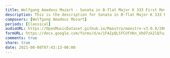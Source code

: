 ```yaml
---
title: Wolfgang Amadeus Mozart - Sonata in B-flat Major K 333 First Movement (1)
description: This is the description for Sonata in B-flat Major K 333 First Movement by Wolfgang Amadeus Mozart
composers: [Wolfgang Amadeus Mozart]
periods: [Classical]
audioURL: https://OpenMusicDataset.github.io/Maestro/maestro-v3.0.0/2008/MIDI-Unprocessed_08_R1_2008_01-05_ORIG_MID--AUDIO_08_R1_2008_wav--2.midi
formURL: https://docs.google.com/forms/d/e/1FAIpQLSfCUfXKn_UhO7zk2lQ7uzjxYuRRWwWUf14yqHsZJScifPgVTA/viewform
comments: true
share: true
date: 2021-08-08T07:43:13-06:00
---
```

